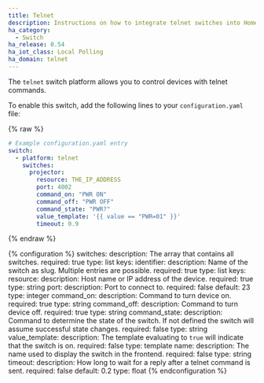 ```yaml
---
title: Telnet
description: Instructions on how to integrate telnet switches into Home Assistant.
ha_category:
  - Switch
ha_release: 0.54
ha_iot_class: Local Polling
ha_domain: telnet
---
```


The `telnet` switch platform allows you to control devices with telnet commands.

To enable this switch, add the following lines to your `configuration.yaml` file:

{% raw %}

```yaml
# Example configuration.yaml entry
switch:
  - platform: telnet
    switches:
      projector:
        resource: THE_IP_ADDRESS
        port: 4002
        command_on: "PWR ON"
        command_off: "PWR OFF"
        command_state: "PWR?"
        value_template: '{{ value == "PWR=01" }}'
        timeout: 0.9
```

{% endraw %}

{% configuration %}
switches:
  description: The array that contains all switches.
  required: true
  type: list
  keys:
    identifier:
      description: Name of the switch as slug. Multiple entries are possible.
      required: true
      type: list
      keys:
        resource:
          description: Host name or IP address of the device.
          required: true
          type: string
        port:
          description: Port to connect to.
          required: false
          default: 23
          type: integer
        command_on:
          description: Command to turn device on.
          required: true
          type: string
        command_off:
          description: Command to turn device off.
          required: true
          type: string
        command_state:
          description: Command to determine the state of the switch. If not defined the switch will assume successful state changes.
          required: false
          type: string
        value_template:
          description: The template evaluating to `true` will indicate that the switch is on.
          required: false
          type: template
        name:
          description: The name used to display the switch in the frontend.
          required: false
          type: string
        timeout:
          description: How long to wait for a reply after a telnet command is sent. 
          required: false
          default: 0.2
          type: float
{% endconfiguration %}
